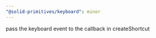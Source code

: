 ```yaml
---
"@solid-primitives/keyboard": minor
---
```


pass the keyboard event to the callback in createShortcut
